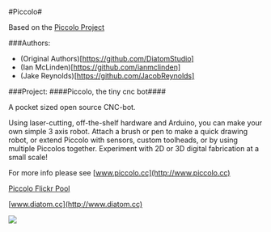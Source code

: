 #Piccolo#

Based on the [Piccolo Project](http://www.piccolo.cc)

###Authors:
* (Original Authors)[https://github.com/DiatomStudio]
* (Ian McLinden)[https://github.com/ianmclinden]
* (Jake Reynolds)[https://github.com/JacobReynolds]

###Project:
####Piccolo, the tiny cnc bot####

A pocket sized open source CNC-bot.

Using laser-cutting, off-the-shelf hardware and Arduino, you can make your own simple 3 axis robot. Attach a brush or pen to make a quick drawing robot, or extend Piccolo with sensors, custom toolheads, or by using multiple Piccolos together. Experiment with 2D or 3D digital fabrication at a small scale!

For more info please see [www.piccolo.cc](http://www.piccolo.cc)

[Piccolo Flickr Pool](http://www.flickr.com/groups/1929303@N21/)

[www.diatom.cc](http://www.diatom.cc)

![](http://farm4.staticflickr.com/3773/11290461646_33cc42280b_c.jpg)
